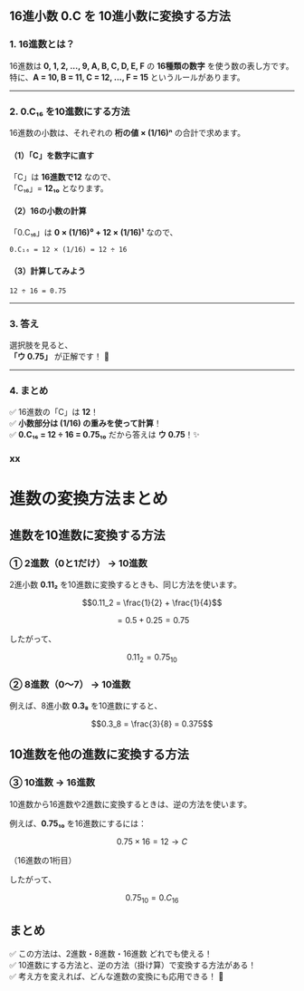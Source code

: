 ## 16進小数 0.C を 10進小数に変換する方法

### **1. 16進数とは？**
16進数は **0, 1, 2, ..., 9, A, B, C, D, E, F** の **16種類の数字** を使う数の表し方です。  
特に、**A = 10, B = 11, C = 12, ..., F = 15** というルールがあります。

---

### **2. 0.C₁₆ を10進数にする方法**
16進数の小数は、それぞれの **桁の値 × (1/16)ⁿ** の合計で求めます。

#### **（1）「C」を数字に直す**
「C」は **16進数で12** なので、  
「C₁₆」= **12₁₀** となります。

#### **（2）16の小数の計算**
「0.C₁₆」は **0 × (1/16)⁰ + 12 × (1/16)¹** なので、

```
0.C₁₆ = 12 × (1/16) = 12 ÷ 16
```

#### **（3）計算してみよう**
```
12 ÷ 16 = 0.75
```

---

### **3. 答え**
選択肢を見ると、  
**「ウ 0.75」** が正解です！ 🎉

---

### **4. まとめ**
✅ 16進数の「C」は **12**！  
✅ **小数部分は (1/16) の重みを使って計算**！  
✅ **0.C₁₆ = 12 ÷ 16 = 0.75₁₀** だから答えは **ウ 0.75**！✨


### xx

# 進数の変換方法まとめ

## 進数を10進数に変換する方法

### ① 2進数（0と1だけ） → 10進数
2進小数 **0.11₂** を10進数に変換するときも、同じ方法を使います。

```math
0.11_2 = \frac{1}{2} + \frac{1}{4}
```

```math
= 0.5 + 0.25 = 0.75
```

したがって、

```math
0.11_2 = 0.75_{10}
```

### ② 8進数（0～7） → 10進数
例えば、8進小数 **0.3₈** を10進数にすると、

```math
0.3_8 = \frac{3}{8} = 0.375
```

## 10進数を他の進数に変換する方法

### ③ 10進数 → 16進数
10進数から16進数や2進数に変換するときは、逆の方法を使います。

例えば、**0.75₁₀** を16進数にするには：

```math
0.75 \times 16 = 12 \rightarrow C
```

（16進数の1桁目）

したがって、

```math
0.75_{10} = 0.C_{16}
```

## まとめ
✅ この方法は、2進数・8進数・16進数 どれでも使える！  
✅ 10進数にする方法と、逆の方法（掛け算）で変換する方法がある！  
✅ 考え方を変えれば、どんな進数の変換にも応用できる！ 🎉


